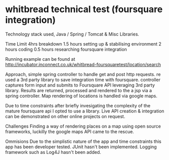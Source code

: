 # whitbread technical test (foursquare integration)

Technology stack used, Java / Spring / Tomcat & Misc Libraries. 

Time Limit 4hrs
breakdown 
1.5 hours setting up & stabilising environment
2 hours coding
0.5 hours researching foursquare integration

Running example can be found at http://incubator.inconnect.co.uk/whitbread-foursquaretest/location/search

Approach, simple spring controller to handle get and post http requests. 
re used a 3rd party library to save integration time with foursquare. controller captures form input and submits to 
Foursquare API leveraging 3rd party library. Results are returned, processed and rendered to the a jsp via a spring 
controller. Map rendering of locations is handled via google maps. 

Due to time constraints after briefly invesigating the complexity of the mature foursquare api I opted to use a library. 
Live API creation & integration can be demonstrated on other online projects on request. 

Challenges
Finding a way of rendering places on a map using open source frameworks, luckilly the google maps API came to the rescue.

Ommisions
Due to the simplistic nature of the app and time constraints this app has been developer tested. JUnit hasn't been implemented. 
Logging framework such as Log4J hasn't been added. 

